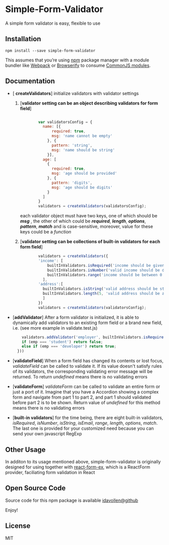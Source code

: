 Simple-Form-Validator
=========================

A simple form validator is easy, flexible to use


## Installation



```
npm install --save simple-form-validator

```

This assumes that you’re using [npm](http://npmjs.com/) package manager with a module bundler like [Webpack](http://webpack.github.io) or [Browserify](http://browserify.org/) to consume [CommonJS modules](http://webpack.github.io/docs/commonjs.html).



## Documentation

- [ **createValidators**] initialize validators with validator settings
	1. [**validator setting can be an object describing validators for form field**] 
        ```javascript

				var validatorsConfig = {
			      name: [{
			          required: true,
			          msg: 'name cannot be empty'
			        }, {
			          pattern: 'string',
			          msg: 'name should be string'
			        }],
			      age: [
			        {
			          required: true,
			          msg: 'age should be provided'
			        }, {
			          pattern: 'digits',
			          msg: 'age should be digits'
			        }
			      ]
			    }
			    validators = createValidators(validatorsConfig);

        ```
        each validator object must have two keys, one of which should be **_msg_** , the other of which could be **_required_**, **_length_**, **_options_**, **_pattern_**, **_match_** and is case-sensitive, moreover, value for these keys could be a *function*
	2. [**validator setting can be collections of built-in validators for each form field**]

        ```javascript
				validators = createValidators({
		        'income': [
		            builtInValidators.isRequired('income should be given'), 
		            builtInValidators.isNumber('valid income should be digits'), 
		            builtInValidators.range('income should be between 0 and 100000000', 0, 100000000)
		          ],
		        'address':[
		          builtInValidators.isString('valid address should be string'), 
		          builtInValidators.length(5, 'valid address should be at least 5 letters')
		          ]
		        })
			    validators = createValidators(validatorsConfig);
        ```
		
- [**addValidator**] After a form validator is initialized, it is able to dynamically add validators to an existing form field or a brand new field, i.e. (see more example in validate.test.js) 
            
    ```javascript
		validators.addValidator('employer', builtInValidators.isRequired('employer should be provided', function() {
        if (emp === 'student') return false;
        else if (emp === 'developer') return true;
      }))
    ```
- [**validateField**] When a form field has changed its contents or lost focus, *validateField* can be called to validate it. If its value doesn't satisfy rules of its validators, the corresponding validating error message will be returned. To return *undefined* means there is no validating errors

- [**validateForm**] *validateForm* can be called to validate an entire form or just a port of it. Imagine that you have a Accordion showing a complex form and navigate from part 1 to part 2, and part 1 should validated before part 2 is to be shown. Return value of *undefined* for this method means there is no validating errors

- [**built-in validators**] for the time being, there are eight built-in validators, *isRequired*, *isNumber*, *isString*, *isEmail*, *range*, *length*, *options*, *match*. The last one is provided for your customized need because you can send your own javascript RegExp

## Other Usage

In additon to its usage mentioned above, simple-form-validator is originally designed for using together with [react-form-ex](https://www.npmjs.com/package/react-form-ex), which is a ReactForm provider, faciliating form validation in React

## Open Source Code

Source code for this npm package is available [idavollen@github](https://github.com/idavollen/simple-form-validator)


Enjoy!

## License

MIT
